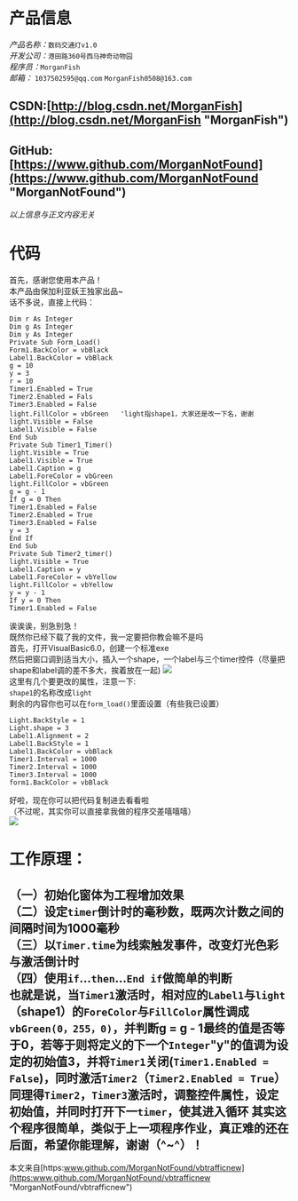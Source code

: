 # 产品信息 #
*产品名称：*`数码交通灯v1.0`   
*开发公司：*`港田路360号西马神奇动物园`   
*程序员：*`MorganFish`   
*邮箱：*
   `1037502595@qq.com`
   `MorganFish0508@163.com`
## CSDN:[http://blog.csdn.net/MorganFish](http://blog.csdn.net/MorganFish "MorganFish")
## GitHub:[https://www.github.com/MorganNotFound](https://www.github.com/MorganNotFound "MorganNotFound")
*以上信息与正文内容无关*   
# 代码 #
首先，感谢您使用本产品！   
本产品由保加利亚妖王独家出品~   
话不多说，直接上代码：   
```
Dim r As Integer
Dim g As Integer
Dim y As Integer
Private Sub Form_Load()
Form1.BackColor = vbBlack
Label1.BackColor = vbBlack
g = 10
y = 3
r = 10
Timer1.Enabled = True
Timer2.Enabled = Fals
Timer3.Enabled = False
light.FillColor = vbGreen   'light指shape1，大家还是改一下名，谢谢
light.Visible = False
Label1.Visible = False
End Sub
Private Sub Timer1_Timer()
light.Visible = True
Label1.Visible = True
Label1.Caption = g
Label1.ForeColor = vbGreen
light.FillColor = vbGreen
g = g - 1
If g = 0 Then
Timer1.Enabled = False
Timer2.Enabled = True
Timer3.Enabled = False
y = 3
End If
End Sub
Private Sub Timer2_timer()
light.Visible = True
Label1.Caption = y
Label1.ForeColor = vbYellow
light.FillColor = vbYellow
y = y - 1
If y = 0 Then
Timer1.Enabled = False
```
诶诶诶，别急别急！   
既然你已经下载了我的文件，我一定要把你教会嘛不是吗   
首先，打开VisualBasic6.0，创建一个标准exe   
然后把窗口调到适当大小，插入一个shape，一个label与三个timer控件（尽量把shape和label调的差不多大，挨着放在一起)
![](http://m.qpic.cn/psc?/cfc1fd56-f474-498f-adcb-b6fd8951402d/45NBuzDIW489QBoVep5mcSm9OTgUHy.wwbFwVM1Qzv5VMwo3juBSCJyL22bKxxrKWPkXrHyU*xhDAMCjX.7yjN392OgjW0uZk5dbe8Ag0dA!/b&bo=RgH*AAAAAAADF4o!&rf=viewer_4)   
这里有几个要更改的属性，注意一下:   
`shape1`的名称改成`light`   
剩余的内容你也可以在`form_load()`里面设置（有些我已设置）
```
Light.BackStyle = 1
Light.shape = 3
Label1.Alignment = 2
Label1.BackStyle = 1
Label1.BackColor = vbBlack
Timer1.Interval = 1000
Timer2.Interval = 1000
Timer3.Interval = 1000
form1.BackColor = vbBlack
```
好啦，现在你可以把代码复制进去看看啦   
（不过呢，其实你可以直接拿我做的程序交差嘻嘻嘻）   
![](http://m.qpic.cn/psc?/cfc1fd56-f474-498f-adcb-b6fd8951402d/45NBuzDIW489QBoVep5mcSm9OTgUHy.wwbFwVM1Qzv5MQHE6meKrSO*DvCgH.KhqulOoVEJpO8V6nFcLtCEvY.LoDVkHMZsZaIzahfIms*k!/b&bo=SAEBAQAAAAADF3s!&rf=viewer_4)   
# 工作原理： #
（一）初始化窗体为工程增加效果   
（二）设定`timer`倒计时的毫秒数，既两次计数之间的间隔时间为1000毫秒   
（三）以`Timer.time`为线索触发事件，改变灯光色彩与激活倒计时   
（四）使用`if`…`then`…`End if`做简单的判断   
也就是说，当`Timer1`激活时，相对应的`Label1`与`light`（shape1）的`ForeColor`与`FillColor`属性调成`vbGreen(0，255，0)`，并判断g = g - 1最终的值是否等于0，若等于则将定义的下一个`Integer`"y"的值调为设定的初始值3，并将`Timer1`关闭(`Timer1.Enabled = False`)，同时激活`Timer2`（`Timer2.Enabled = True`）   
同理得`Timer2`，`Timer3`激活时，调整控件属性，设定初始值，并同时打开下一`timer`，使其进入循环
其实这个程序很简单，类似于上一项程序作业，真正难的还在后面，希望你能理解，谢谢（^~^）！
--------------------------------------------------------
本文来自[https:www.github.com/MorganNotFound/vbtrafficnew](https:www.github.com/MorganNotFound/vbtrafficnew "MorganNotFound/vbtrafficnew")